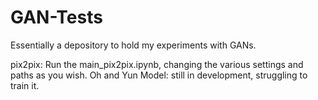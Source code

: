 # GAN-Tests
Essentially a depository to hold my experiments with GANs.

pix2pix: Run the main_pix2pix.ipynb, changing the various settings and paths as you wish.
Oh and Yun Model: still in development, struggling to train it.
